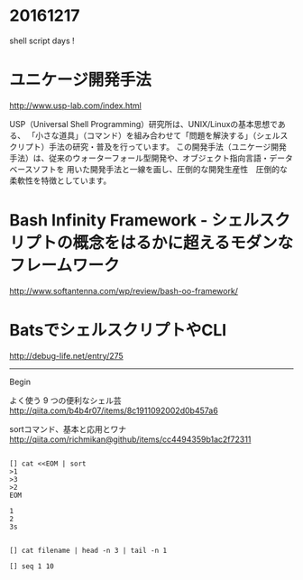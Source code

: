# 20161217

shell script days !

# ユニケージ開発手法
http://www.usp-lab.com/index.html

USP（Universal Shell Programming）研究所は、UNIX/Linuxの基本思想である、
「小さな道具」（コマンド）を組み合わせて「問題を解決する」（シェルスクリプト）手法の研究・普及を行っています。
この開発手法（ユニケージ開発手法）は、従来のウォーターフォール型開発や、オブジェクト指向言語・データベースソフトを
用いた開発手法と一線を画し、圧倒的な開発生産性　圧倒的な柔軟性を特徴としています。

# Bash Infinity Framework - シェルスクリプトの概念をはるかに超えるモダンなフレームワーク
http://www.softantenna.com/wp/review/bash-oo-framework/

# BatsでシェルスクリプトやCLI
http://debug-life.net/entry/275




--------------
Begin

よく使う 9 つの便利なシェル芸
http://qiita.com/b4b4r07/items/8c1911092002d0b457a6


sortコマンド、基本と応用とワナ
http://qiita.com/richmikan@github/items/cc4494359b1ac2f72311



```

[] cat <<EOM | sort
>1
>3
>2
EOM

1
2
3s


[] cat filename | head -n 3 | tail -n 1

[] seq 1 10

```

